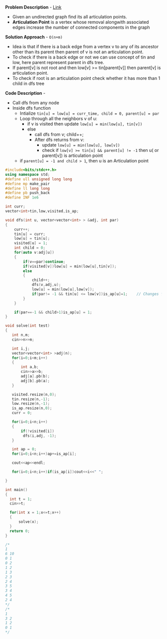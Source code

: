 **Problem Description** - [Link](https://cp-algorithms.com/graph/cutpoints.html)
* Given an undirected graph find its all articulation points.
* **Articulation Point** is a vertex whose removal alongwith associated edges increase the number of connected components in the graph

**Solution Approach** - `O(n+m)`
* Idea is that if there is a back edge from a vertex v to any of its ancestor other than its parent then parent of v is not an articulation point.
* To check if there is a back edge or not we can use concept of tin and low, here parent represent parent in dfs tree.
* If parent[v] is not root and then low[v] >= tin[parent[v]] then parent[v] is articulation point.
* To check if root is an articulation point check whether it has more than 1 child in dfs tree

**Code Description** - 
* Call dfs from any node
* Inside dfs function
  * Intialize `tin[u] = low[u] = curr_time, child = 0, parent[u] = par`
  * Loop through all the neighbors v of u:
    * if v is visited then update `low[u] = min(low[u], tin[v])`
    * else 
      * call dfs from v; child++;
      * After dfs returns from v:
        * update `low[u] = min(low[u], low[v])` 
        * check if `low[v] >= tin[u] && parent[u] != -1` then u( or parent[v]) is articulation point
  * if `parent[u] = -1 and child > 1`, then u is an Articulation point      


```c++
#include<bits/stdc++.h>
using namespace std;
#define ull unsigned long long
#define mp make_pair
#define ll long long
#define pb push_back
#define INF 1e6

int curr;
vector<int>tin,low,visited,is_ap;

void dfs(int u, vector<vector<int> > &adj, int par)
{
    curr++;
    tin[u] = curr;
    low[u] = tin[u];
    visited[u] = 1;
    int child = 0;
    for(auto v:adj[u])
    {
        if(v==par)continue;
        if(visited[v])low[u] = min(low[u],tin[v]);
        else
        {
            child++;
            dfs(v,adj,u);
            low[u] = min(low[u],low[v]);
            if(par!= -1 && tin[u] <= low[v])is_ap[u]=1;    // Changes from bridges code is here notice equality and special condition for root
        }
    }

    if(par==-1 && child>1)is_ap[u] = 1;
}

void solve(int test)
{
   int n,m;
   cin>>n>>m;

   int i,j;
   vector<vector<int> >adj(n);
   for(i=0;i<m;i++)
   {
       int a,b;
       cin>>a>>b;
       adj[a].pb(b);
       adj[b].pb(a);
   }

   visited.resize(n,0);
   tin.resize(n,-1);
   low.resize(n,-1);
   is_ap.resize(n,0);
   curr = 0;

   for(i=0;i<n;i++)
   {
       if(!visited[i])
        dfs(i,adj, -1);
   }

   int ap = 0;
   for(i=0;i<n;i++)ap+=is_ap[i];

   cout<<ap<<endl;

   for(i=0;i<n;i++)if(is_ap[i])cout<<i<<" ";

}

int main()
{
  int t = 1;
  cin>>t;

  for(int x = 1;x<=t;x++)
  {
      solve(x);
  }
  return 0;
}

/*
1
6 10
0 1
0 2
1 2
1 3
2 3
2 4
3 5
3 4
4 5
2 4
*/
/*
1
3 2
1 2
0 1
*/
```
